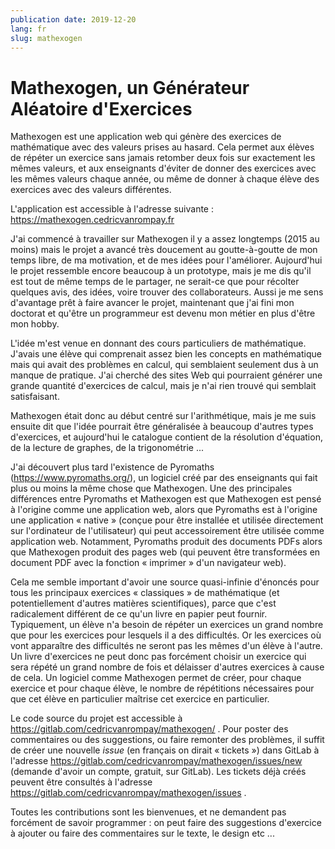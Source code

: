 ```yaml
---
publication date: 2019-12-20
lang: fr
slug: mathexogen
---
```


# Mathexogen, un Générateur Aléatoire d'Exercices

Mathexogen est une application web qui génère des exercices de mathématique avec des valeurs prises au hasard. Cela permet aux élèves de répéter un exercice sans jamais retomber deux fois sur exactement les mêmes valeurs, et aux enseignants d'éviter de donner des exercices avec les mêmes valeurs chaque année, ou même de donner à chaque élève des exercices avec des valeurs différentes.

L'application est accessible à l'adresse suivante : <https://mathexogen.cedricvanrompay.fr>

J'ai commencé à travailler sur Mathexogen il y a assez longtemps (2015 au moins) mais le projet a avancé très doucement au goutte-à-goutte de mon temps libre, de ma motivation, et de mes idées pour l'améliorer. Aujourd'hui le projet ressemble encore beaucoup à un prototype, mais je me dis qu'il est tout de même temps de le partager, ne serait-ce que pour récolter quelques avis, des idées, voire trouver des collaborateurs. Aussi je me sens d'avantage prêt à faire avancer le projet, maintenant que j'ai fini mon doctorat et qu'être un programmeur est devenu mon métier en plus d'être mon hobby.

L'idée m'est venue en donnant des cours particuliers de mathématique. J'avais une élève qui comprenait assez bien les concepts en mathématique mais qui avait des problèmes en calcul, qui semblaient seulement dus à un manque de pratique. J'ai cherché des sites Web qui pourraient générer une grande quantité d'exercices de calcul, mais je n'ai rien trouvé qui semblait satisfaisant.

Mathexogen était donc au début centré sur l'arithmétique, mais je me suis ensuite dit que l'idée pourrait être généralisée à beaucoup d'autres types d'exercices, et aujourd'hui le catalogue contient de la résolution d'équation, de la lecture de graphes, de la trigonométrie ...

J'ai découvert plus tard l'existence de Pyromaths (<https://www.pyromaths.org/>), un logiciel créé par des enseignants qui fait plus ou moins la même chose que Mathexogen. Une des principales différences entre Pyromaths et Mathexogen est que Mathexogen est pensé à l'origine comme une application web, alors que Pyromaths est à l'origine une application « native » (conçue pour être installée et utilisée directement sur l'ordinateur de l'utilisateur) qui peut accessoirement être utilisée comme application web. Notamment, Pyromaths produit des documents PDFs alors que Mathexogen produit des pages web (qui peuvent être transformées en document PDF avec la fonction « imprimer » d'un navigateur web).

Cela me semble important d'avoir une source quasi-infinie d'énoncés pour tous les principaux exercices « classiques » de mathématique (et potentiellement d'autres matières scientifiques), parce que c'est radicalement différent de ce qu'un livre en papier peut fournir. Typiquement, un élève n'a besoin de répéter un exercices un grand nombre que pour les exercices pour lesquels il a des difficultés. Or les exercices où vont apparaître des difficultés ne seront pas les mêmes d'un élève à l'autre. Un livre d'exercices ne peut donc pas forcément choisir un exercice qui sera répété un grand nombre de fois et délaisser d'autres exercices à cause de cela. Un logiciel comme Mathexogen permet de créer, pour chaque exercice et pour chaque élève, le nombre de répétitions nécessaires pour que cet élève en particulier maîtrise cet exercice en particulier.

Le code source du projet est accessible à <https://gitlab.com/cedricvanrompay/mathexogen/> . Pour poster des commentaires ou des suggestions, ou faire remonter des problèmes, il suffit de créer une nouvelle *issue* (en français on dirait « tickets ») dans GitLab à l'adresse <https://gitlab.com/cedricvanrompay/mathexogen/issues/new> (demande d'avoir un compte, gratuit, sur GitLab). Les tickets déjà créés peuvent être consultés à l'adresse <https://gitlab.com/cedricvanrompay/mathexogen/issues> .

Toutes les contributions sont les bienvenues, et ne demandent pas forcément de savoir programmer : on peut faire des suggestions d'exercice à ajouter ou faire des commentaires sur le texte, le design etc ...
